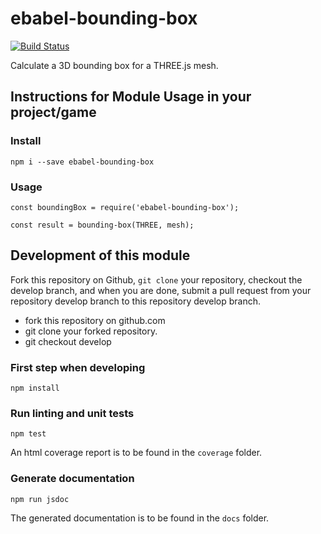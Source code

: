 # ebabel-bounding-box
[![Build Status](https://travis-ci.org/ebabel-games/ebabel-bounding-box.svg?branch=master)](https://travis-ci.org/ebabel-games/ebabel-bounding-box)

Calculate a 3D bounding box for a THREE.js mesh.

## Instructions for Module Usage in your project/game

### Install
```
npm i --save ebabel-bounding-box
```

### Usage
```
const boundingBox = require('ebabel-bounding-box');

const result = bounding-box(THREE, mesh);
```

## Development of this module
Fork this repository on Github, `git clone` your repository, checkout the develop branch, and when you are done, submit a pull request from your repository develop branch to this repository develop branch.

* fork this repository on github.com
* git clone your forked repository.
* git checkout develop

### First step when developing
```
npm install
```

### Run linting and unit tests
```
npm test
```

An html coverage report is to be found in the `coverage` folder.

### Generate documentation
```
npm run jsdoc
```

The generated documentation is to be found in the `docs` folder.
